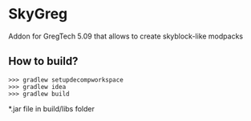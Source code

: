 # SkyGreg
Addon for GregTech 5.09 that allows to create skyblock-like modpacks

## How to build?

`````
>>> gradlew setupdecompworkspace
>>> gradlew idea
>>> gradlew build
`````

*.jar file in build/libs folder